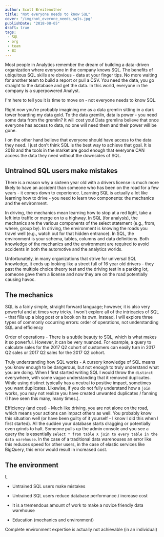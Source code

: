 ```yaml
---
author: Scott Breitenother
title: "Not everyone needs to know SQL"
cover: "/img/not_everone_needs_sqls.jpg"
publishDate: "2018-08-05"
draft: true
tags: 
 - SQL
 - org
 - team
 - BI
---
```


Most people in Analytics remember the dream of building a data-driven organization where everyone in the company knows SQL. The benefits of ubiquitous SQL skills are obvious - data at your finger tips. No more waiting for another team to build a report or pull a CSV. You need the data, you go straight to the database and get the data. In this world, everyone in the company is a superpowered Analyst.

I'm here to tell you it is time to move on - not everyone needs to know SQL.

Right now you're probably imagining me as a data gremlin sitting in a dark tower hoarding my data gold. To the data gremlin, data is power - you need some data from the gremlin? It will cost you! Data gremlins believe that once everyone has access to data, no one will need them and their power will be gone.

I on the other hand believe that everyone should have access to the data they need. I just don't think SQL is the best way to achieve that goal. It is 2018 and the tools in the market are good enough that everyone CAN access the data they need without the downsides of SQL.


## Untrained SQL users make mistakes

There is a reason why a sixteen year old with a drivers license is much more likely to have an accident than someone who has been on the road for a few years - it comes down to experience. Learning SQL is actually a lot like learning how to drive - you need to learn two components: the mechanics and the environment.

In driving, the mechanics mean learning how to stop at a red light, take a left into traffic or merge on to a highway. In SQL (for analysis), the mechanics are the various components of the select statement (e.g., from, where, group by). In driving, the environment is knowing the roads you travel well (e.g., watch out for that hidden entrance). In SQL, the environment is your schema, tables, columns and data definitions. Both knowledge of the mechanics and the environment are required to avoid accidents in both the automotive and the analytics worlds.

Unfortunately, in many organizations that strive for universal SQL knowledge, it ends up looking like a street full of 16 year old drivers - they past the multiple choice theory test and the driving test in a parking lot, someone gave them a license and now they are on the road potentially causing havoc. 


## The mechanics

SQL is a fairly simple, straight forward language; however, it is also very powerful and at times very tricky. I won't explore all of the intricacies of SQL - that fills up a blog post or a book on its own. Instead, I will explore three types of commonly occurring errors: order of operations, not understanding SQL and efficiency

Order of operations - There is a subtle beauty to SQL, which is what makes it so powerful. However, it can be very nuanced. For example, a query to calculate sales for the 2017 Q2 cohort of customers can easily turn in 2017 Q2 sales or 2017 Q2 sales for the 2017 Q2 cohort. 

Truly understanding how SQL works - A cursory knowledge of SQL means you know enough to be dangerous, but not enough to truly understand what you are doing. When I first started writing SQL I would throw the `distinct` everywhere, with some vague understanding that it removed duplicates. While using distinct typically has a neutral to positive impact, sometimes you want duplicates. Likewise, if you do not fully understand how a `join` works, you may not realize you have created unwanted duplicates / fanning (I have seen this many, many times.). 

Efficiency (and cost) - Much like driving, you are not alone on the road, which means your actions can impact others as well. You probably know this situation well (or have been guilty of it yourself - I know I did this when I first started). All the sudden your database starts dragging or potentially even grinds to halt. Someone pulls up the admin console and you see a query the is essentially `select * from table X join to every table in the data warehouse`. In the case of a traditional data warehouses an error like this reduces speed for other users, in the case of elastic services like BigQuery, this error would result in increased cost.


## The environment

L




* Untrained SQL users make mistakes
* Untrained SQL users reduce database performance / increase cost






* It is a tremendous amount of work to make a novice friendly data warehouse
* Education (mechanics and environment)

Complete environment expertise is actually not achievable (in an individual)



